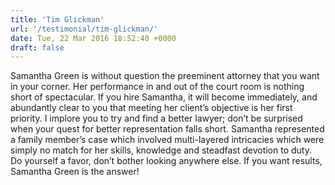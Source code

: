 ```yaml
---
title: 'Tim Glickman'
url: '/testimonial/tim-glickman/'
date: Tue, 22 Mar 2016 18:52:40 +0000
draft: false
---
```


Samantha Green is without question the preeminent attorney that you want in your corner. Her performance in and out of the court room is nothing short of spectacular. If you hire Samantha, it will become immediately, and abundantly clear to you that meeting her client’s objective is her first priority. I implore you to try and find a better lawyer; don’t be surprised when your quest for better representation falls short. Samantha represented a family member’s case which involved multi-layered intricacies which were simply no match for her skills, knowledge and steadfast devotion to duty. Do yourself a favor, don’t bother looking anywhere else. If you want results, Samantha Green is the answer!